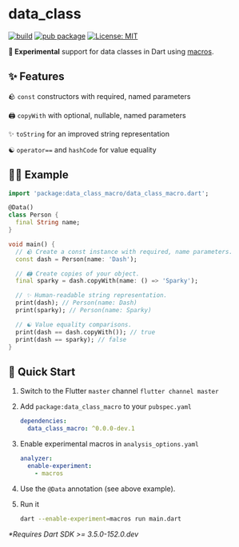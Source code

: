 # data_class

[![build](https://github.com/felangel/data_class/actions/workflows/main.yaml/badge.svg)](https://github.com/felangel/data_class/actions/workflows/main.yaml)
[![pub package](https://img.shields.io/pub/v/data_class_macro.svg)](https://pub.dev/packages/data_class_macro)
[![License: MIT](https://img.shields.io/badge/license-MIT-purple.svg)](https://opensource.org/licenses/MIT)

**🚧 Experimental** support for data classes in Dart using [macros](https://dart.dev/language/macros).

## ✨ Features

🪨 `const` constructors with required, named parameters

🖨️ `copyWith` with optional, nullable, named parameters

✨ `toString` for an improved string representation

☯️ `operator==` and `hashCode` for value equality

## 🧑‍💻 Example

```dart
import 'package:data_class_macro/data_class_macro.dart';

@Data()
class Person {
  final String name;
}

void main() {
  // 🪨 Create a const instance with required, name parameters.
  const dash = Person(name: 'Dash');

  // 🖨️ Create copies of your object.
  final sparky = dash.copyWith(name: () => 'Sparky');

  // ✨ Human-readable string representation.
  print(dash); // Person(name: Dash)
  print(sparky); // Person(name: Sparky)

  // ☯️ Value equality comparisons.
  print(dash == dash.copyWith()); // true
  print(dash == sparky); // false
}
```

## 🚀 Quick Start

1. Switch to the Flutter `master` channel
   `flutter channel master`

1. Add `package:data_class_macro` to your `pubspec.yaml`

   ```yaml
   dependencies:
     data_class_macro: ^0.0.0-dev.1
   ```

1. Enable experimental macros in `analysis_options.yaml`

   ```yaml
   analyzer:
     enable-experiment:
       - macros
   ```

1. Use the `@Data` annotation (see above example).

1. Run it

   ```sh
   dart --enable-experiment=macros run main.dart
   ```

_\*Requires Dart SDK >= 3.5.0-152.0.dev_
